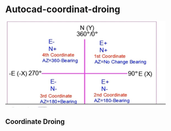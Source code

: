 # Autocad-coordinat-droing

<!--[profile](./r.jpg)-->
<img src="r.jpg" width="600"/>


## Coordinate Droing 

